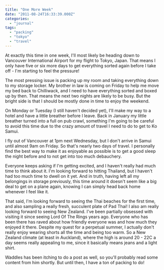 ```yaml
---
title: "One More Week"
date: "2011-08-24T16:33:39.000Z"
categories: 
  - "journal"
tags: 
  - "packing"
  - "tokyo"
  - "travel"
---
```


At exactly this time in one week, I'll most likely be heading down to Vancouver International Airport for my flight to Tokyo, Japan. That means I only have five or six more days to get everything sorted again before I take off - I'm starting to feel the pressure!

The most pressing issue is packing up my room and taking everything down to my storage locker. My brother in law is coming on Friday to help me move my bed back to Chilliwack, and I need to have everything sorted and boxed up by then. That means the next two nights are likely to be busy. But the bright side is that I should be mostly done in time to enjoy the weekend.

On Monday or Tuesday (I still haven't decided yet), I'll make my way to a hotel and have a little breather before I leave. Back in January my little breather turned into a full on pub crawl, something I'm going to be careful to avoid this time due to the crazy amount of travel I need to do to get to Ko Samui.

I fly out of Vancouver at 1pm next Wednesday, but I don't arrive in Samui until almost 9am on Friday. So that's nearly two days of travel. I personally find the best way to make it as enjoyable as possible is to get a good sleep the night before and to not get into too much debauchery.

Everyone keeps asking if I'm getting excited, and I haven't really had much time to think about it. I'm looking forward to hitting Thailand, but I haven't had too much time to dwell on it yet. And in truth, having left all my belongings in storage previously, this time around it doesn't seem like a big deal to get on a plane again, knowing I can simply head back home whenever I feel like it.

That said, I'm looking forward to seeing the Thai beaches for the first time, and also sampling a really fresh, succulent plate of Pad Thai! I also am really looking forward to seeing New Zealand. I've been partially obsessed with visiting it since seeing Lord Of The Rings years ago. Everyone who has been there has raved about how friendly everyone was and how much they enjoyed it there. Despite my quest for a perpetual summer, I actually don't really enjoy wearing shorts all the time and being too warm. So a New Zealand climate (at least in Auckland), where the high is around 20 - 22C a day seems really appealing to me, since it basically means jeans and a light shirt.

Waddles has been itching to do a post as well, so you'll probably read some content from him shortly. But until then, I have a ton of packing to do!
